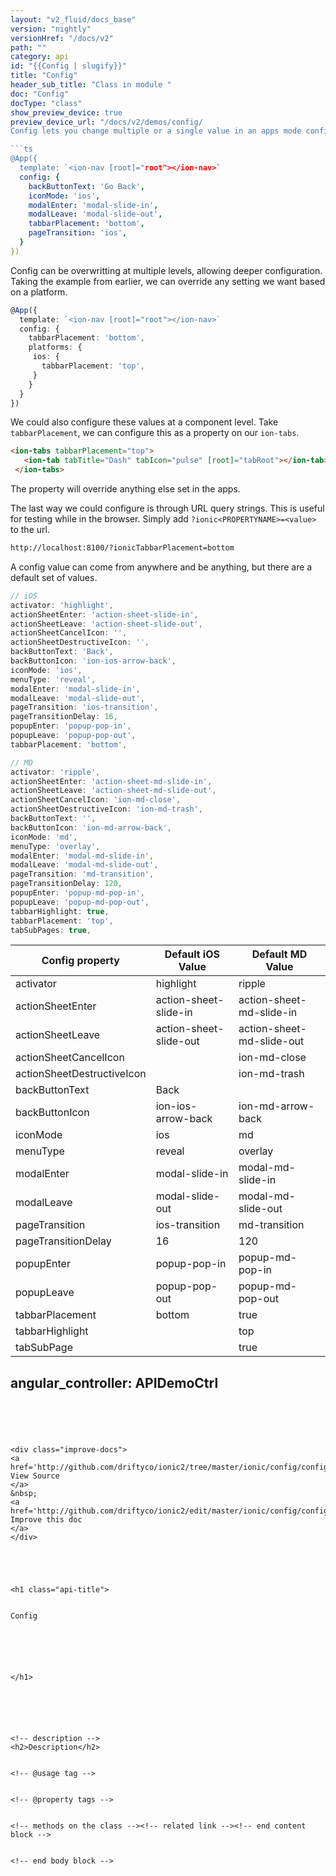 ```yaml
---
layout: "v2_fluid/docs_base"
version: "nightly"
versionHref: "/docs/v2"
path: ""
category: api
id: "{{Config | slugify}}"
title: "Config"
header_sub_title: "Class in module "
doc: "Config"
docType: "class"
show_preview_device: true
preview_device_url: "/docs/v2/demos/config/
Config lets you change multiple or a single value in an apps mode configuration. Things such as tab placement, icon changes, and view animations can be set here.

```ts
@App({
  template: `<ion-nav [root]="root"></ion-nav>`
  config: {
    backButtonText: 'Go Back',
    iconMode: 'ios',
    modalEnter: 'modal-slide-in',
    modalLeave: 'modal-slide-out',
    tabbarPlacement: 'bottom',
    pageTransition: 'ios',
  }
})
```

Config can be overwritting at multiple levels, allowing deeper configuration. Taking the example from earlier, we can override any setting we want based on a platform.
```ts
@App({
  template: `<ion-nav [root]="root"></ion-nav>`
  config: {
    tabbarPlacement: 'bottom',
    platforms: {
     ios: {
       tabbarPlacement: 'top',
     }
    }
  }
})
```

We could also configure these values at a component level. Take `tabbarPlacement`, we can configure this as a property on our `ion-tabs`.

```html
<ion-tabs tabbarPlacement="top">
   <ion-tab tabTitle="Dash" tabIcon="pulse" [root]="tabRoot"></ion-tab>
 </ion-tabs>
```

The property will override anything else set in the apps.

The last way we could configure is through URL query strings. This is useful for testing while in the browser.
Simply add `?ionic<PROPERTYNAME>=<value>` to the url.

```bash
http://localhost:8100/?ionicTabbarPlacement=bottom
```

A config value can come from anywhere and be anything, but there are a default set of values.

``` javascript
// iOS
activator: 'highlight',
actionSheetEnter: 'action-sheet-slide-in',
actionSheetLeave: 'action-sheet-slide-out',
actionSheetCancelIcon: '',
actionSheetDestructiveIcon: '',
backButtonText: 'Back',
backButtonIcon: 'ion-ios-arrow-back',
iconMode: 'ios',
menuType: 'reveal',
modalEnter: 'modal-slide-in',
modalLeave: 'modal-slide-out',
pageTransition: 'ios-transition',
pageTransitionDelay: 16,
popupEnter: 'popup-pop-in',
popupLeave: 'popup-pop-out',
tabbarPlacement: 'bottom',

// MD
activator: 'ripple',
actionSheetEnter: 'action-sheet-md-slide-in',
actionSheetLeave: 'action-sheet-md-slide-out',
actionSheetCancelIcon: 'ion-md-close',
actionSheetDestructiveIcon: 'ion-md-trash',
backButtonText: '',
backButtonIcon: 'ion-md-arrow-back',
iconMode: 'md',
menuType: 'overlay',
modalEnter: 'modal-md-slide-in',
modalLeave: 'modal-md-slide-out',
pageTransition: 'md-transition',
pageTransitionDelay: 120,
popupEnter: 'popup-md-pop-in',
popupLeave: 'popup-md-pop-out',
tabbarHighlight: true,
tabbarPlacement: 'top',
tabSubPages: true,
```

| Config property            | Default iOS Value      | Default MD Value          |
|----------------------------|------------------------|---------------------------|
| activator                  | highlight              | ripple                    |
| actionSheetEnter           | action-sheet-slide-in  | action-sheet-md-slide-in  |
| actionSheetLeave           | action-sheet-slide-out | action-sheet-md-slide-out |
| actionSheetCancelIcon      |                        | ion-md-close              |
| actionSheetDestructiveIcon |                        | ion-md-trash              |
| backButtonText             | Back                   |                           |
| backButtonIcon             | ion-ios-arrow-back     | ion-md-arrow-back         |
| iconMode                   | ios                    | md                        |
| menuType                   | reveal                 | overlay                   |
| modalEnter                 | modal-slide-in         | modal-md-slide-in         |
| modalLeave                 | modal-slide-out        | modal-md-slide-out        |
| pageTransition             | ios-transition         | md-transition             |
| pageTransitionDelay        | 16                     | 120                       |
| popupEnter                 | popup-pop-in           | popup-md-pop-in           |
| popupLeave                 | popup-pop-out          | popup-md-pop-out          |
| tabbarPlacement            | bottom                 | true                      |
| tabbarHighlight            |                        | top                       |
| tabSubPage                 |                        | true                      |"
angular_controller: APIDemoCtrl 
---
```





<div class="improve-docs">
<a href='http://github.com/driftyco/ionic2/tree/master/ionic/config/config.ts#L9'>
View Source
</a>
&nbsp;
<a href='http://github.com/driftyco/ionic2/edit/master/ionic/config/config.ts#L9'>
Improve this doc
</a>
</div>





<h1 class="api-title">


Config






</h1>






<!-- description -->
<h2>Description</h2>


<!-- @usage tag -->


<!-- @property tags -->


<!-- methods on the class --><!-- related link --><!-- end content block -->


<!-- end body block -->

